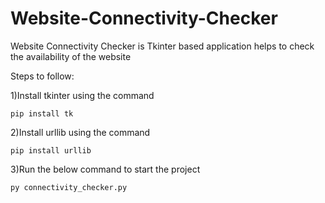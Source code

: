 # Website-Connectivity-Checker
Website Connectivity Checker is Tkinter based application helps to check the availability of the website

Steps to follow:

1)Install tkinter using the command

`pip install tk`

2)Install urllib using the command

`pip install urllib`

3)Run the below command to start the project

`py connectivity_checker.py`
